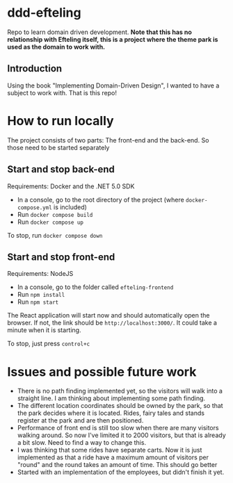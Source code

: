 # ddd-efteling
Repo to learn domain driven development. **Note that this has no relationship with Efteling itself, this is a project where the theme park is used as the domain to work with.**

## Introduction

Using the book "Implementing Domain-Driven Design", I wanted to have a subject to work with. That is this repo!

# How to run locally

The project consists of two parts: The front-end and the back-end. So those need to be started separately

## Start and stop back-end

Requirements: Docker and the .NET 5.0 SDK

- In a console, go to the root directory of the project (where `docker-compose.yml` is included)
- Run `docker compose build`
- Run `docker compose up`

To stop, run `docker compose down`

## Start and stop front-end

Requirements: NodeJS

- In a console, go to the folder called `efteling-frontend`
- Run `npm install`
- Run `npm start`

The React application will start now and should automatically open the browser. If not, the link should be `http://localhost:3000/`. It could take a minute when it is starting.

To stop, just press `control+c`

# Issues and possible future work

* There is no path finding implemented yet, so the visitors will walk into a straight line. I am thinking about implementing some path finding.
* The different location coordinates should be owned by the park, so that the park decides where it is located. Rides, fairy tales and stands register at the park and are then positioned.
* Performance of front end is still too slow when there are many visitors walking around. So now I've limited it to 2000 visitors, but that is already a bit slow. Need to find a way to change this.
* I was thinking that some rides have separate carts. Now it is just implemented as that a ride have a maximum amount of visitors per "round" and the round takes an amount of time. This should go better
* Started with an implementation of the employees, but didn't finish it yet.
